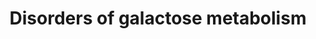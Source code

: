 ---
annotations:
- id: DOID:14695
  parent: genetic disease
  type: Disease Ontology
  value: galactokinase deficiency
- id: DOID:0080570
  parent: genetic disease
  type: Disease Ontology
  value: congenital disorder of glycosylation It
- id: PW:0000013
  parent: disease pathway
  type: Pathway Ontology
  value: disease pathway
- id: PW:0000002
  parent: classic metabolic pathway
  type: Pathway Ontology
  value: classic metabolic pathway
- id: PW:0000640
  parent: classic metabolic pathway
  type: Pathway Ontology
  value: glycolysis pathway
- id: DOID:2747
  parent: genetic disease
  type: Disease Ontology
  value: glycogen storage disease
- id: DOID:0111458
  parent: genetic disease
  type: Disease Ontology
  value: galactose epimerase deficiency
- id: DOID:2750
  parent: genetic disease
  type: Disease Ontology
  value: glycogen storage disease IV
- id: DOID:9870
  parent: genetic disease
  type: Disease Ontology
  value: galactosemia
- id: PW:0000306
  parent: classic metabolic pathway
  type: Pathway Ontology
  value: altered galactose metabolic pathway
- id: PW:0000042
  parent: classic metabolic pathway
  type: Pathway Ontology
  value: galactose metabolic pathway
- id: PW:0002093
  parent: disease pathway
  type: Pathway Ontology
  value: GALE deficiency pathway
- id: DOID:0050579
  parent: genetic disease
  type: Disease Ontology
  value: glycogen storage disease XV
- id: DOID:2754
  parent: genetic disease
  type: Disease Ontology
  value: glycogen storage disease VI
- id: PW:0000005
  parent: classic metabolic pathway
  type: Pathway Ontology
  value: carbohydrate metabolic pathway
authors:
- Alexandrabosch
- EnzoChiaradia
- Egonw
- DeSl
- Larsgw
description: 'Galactose is converted into glucose 1-phosphate (G1P) through a series
  of steps called the Leloir pathway. The first step of the pathway is the phosphorylation
  of galactose by galactokinase (encoded GALK1) to yield galactose 1-phosphate. Conversion
  of galactose 1-phosphate to G1P requires the transfer of UDP from UDP-glucose catalyzed
  by GALT. UDP-galactose is converted to UDP-glucose by GALE. Glucose-1-phosphate
  is converted to glucose-6-phosphate by phosphoglucomutase (PGM) and vice versa.
  There are two known disorders concerning the uptake transports of galactose (SGLT1
  and GLUT2 deficiency) and three known disorders of galactose metabolism: galactokinase
  deficiency (GALK-D), galactose 1-phosphate uridyltransferase deficiency (galactosemia,
  GALT-D) and uridine diphosphate galactose 4-epimerase deficiency (GALE-D). Among
  these, galactosemia is the most common and most severe. This pathway was inspired
  by Chapter 18, figure 18.3 of the book of Blau (4th edition; ISBN: 978-3-642-40337-8). '
last-edited: 2023-02-01
organisms:
- Homo sapiens
redirect_from:
- /index.php/Pathway:WP5173
- /instance/WP5173
- /instance/WP5173_r125325
revision: r125325
schema-jsonld:
- '@context': https://schema.org/
  '@id': https://wikipathways.github.io/pathways/WP5173.html
  '@type': Dataset
  creator:
    '@type': Organization
    name: WikiPathways
  description: 'Galactose is converted into glucose 1-phosphate (G1P) through a series
    of steps called the Leloir pathway. The first step of the pathway is the phosphorylation
    of galactose by galactokinase (encoded GALK1) to yield galactose 1-phosphate.
    Conversion of galactose 1-phosphate to G1P requires the transfer of UDP from UDP-glucose
    catalyzed by GALT. UDP-galactose is converted to UDP-glucose by GALE. Glucose-1-phosphate
    is converted to glucose-6-phosphate by phosphoglucomutase (PGM) and vice versa.
    There are two known disorders concerning the uptake transports of galactose (SGLT1
    and GLUT2 deficiency) and three known disorders of galactose metabolism: galactokinase
    deficiency (GALK-D), galactose 1-phosphate uridyltransferase deficiency (galactosemia,
    GALT-D) and uridine diphosphate galactose 4-epimerase deficiency (GALE-D). Among
    these, galactosemia is the most common and most severe. This pathway was inspired
    by Chapter 18, figure 18.3 of the book of Blau (4th edition; ISBN: 978-3-642-40337-8). '
  keywords:
  - AKR1B1
  - D-galactonate
  - GALE
  - GALK1
  - GALT
  - GBE1
  - GYG1
  - GYG2
  - GYS1
  - GYS2
  - Galactitol
  - Galactose-1-phosphate
  - Glucose-1-phosphate
  - Glucose-6-phosphate
  - Glycogen
  - PGM1
  - PYGL
  - SLC2A2
  - SLC5A1
  - UDP-galactose
  - UDP-glucose
  - galactose
  - galactose dehydrogenase
  - glycogen (n+1)
  license: CC0
  name: 'Disorders of galactose metabolism '
seo: CreativeWork
title: 'Disorders of galactose metabolism '
wpid: WP5173
---